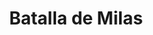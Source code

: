 ﻿---
title: "Batalla de Milas"
permalink: periodes_94.html
layout: periode
dataInici: -260
sidebar: periodes
pares:
  - id: 0
    title: "Primera guerra púnica"
    dataInici: "(-264)"
    dataFi: "(-241)"

fills:
jocsPrincipals:
jocsEscenaris:
jocsEpoca:
jocsEpocaEscenaris:
---
